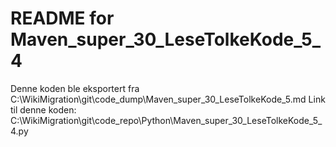 # README for Maven_super_30_LeseTolkeKode_5_4
Denne koden ble eksportert fra C:\WikiMigration\git\code_dump\Maven_super_30_LeseTolkeKode_5.md
Link til denne koden: C:\WikiMigration\git\code_repo\Python\Maven_super_30_LeseTolkeKode_5_4.py
